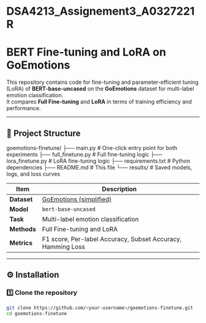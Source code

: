 # DSA4213_Assignement3_A0327221R
# BERT Fine-tuning and LoRA on GoEmotions

This repository contains code for fine-tuning and parameter-efficient tuning (LoRA) of **BERT-base-uncased** on the **GoEmotions** dataset for multi-label emotion classification.  
It compares **Full Fine-tuning** and **LoRA** in terms of training efficiency and performance.

---

## 📂 Project Structure
goemotions-finetune/
├── main.py # One-click entry point for both experiments
├── full_finetune.py # Full fine-tuning logic
├── lora_finetune.py # LoRA fine-tuning logic
├── requirements.txt # Python dependencies
├── README.md # This file
└── results/ # Saved models, logs, and loss curves

| Item | Description |
|------|--------------|
| **Dataset** | [GoEmotions (simplified)](https://huggingface.co/datasets/go_emotions) |
| **Model** | `bert-base-uncased` |
| **Task** | Multi-label emotion classification |
| **Methods** | Full Fine-tuning and LoRA |
| **Metrics** | F1 score, Per-label Accuracy, Subset Accuracy, Hamming Loss |

---

## ⚙️ Installation

### 1️⃣ Clone the repository
```bash
git clone https://github.com/<your-username>/goemotions-finetune.git
cd goemotions-finetune
